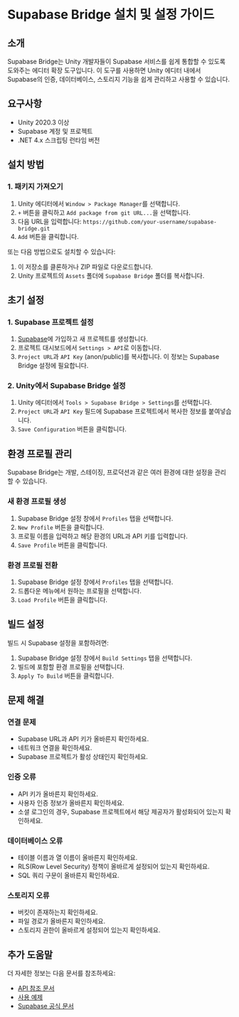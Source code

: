 # Supabase Bridge 설치 및 설정 가이드

## 소개

Supabase Bridge는 Unity 개발자들이 Supabase 서비스를 쉽게 통합할 수 있도록 도와주는 에디터 확장 도구입니다. 이 도구를 사용하면 Unity 에디터 내에서 Supabase의 인증, 데이터베이스, 스토리지 기능을 쉽게 관리하고 사용할 수 있습니다.

## 요구사항

- Unity 2020.3 이상
- Supabase 계정 및 프로젝트
- .NET 4.x 스크립팅 런타임 버전

## 설치 방법

### 1. 패키지 가져오기

1. Unity 에디터에서 `Window > Package Manager`를 선택합니다.
2. `+` 버튼을 클릭하고 `Add package from git URL...`을 선택합니다.
3. 다음 URL을 입력합니다: `https://github.com/your-username/supabase-bridge.git`
4. `Add` 버튼을 클릭합니다.

또는 다음 방법으로도 설치할 수 있습니다:

1. 이 저장소를 클론하거나 ZIP 파일로 다운로드합니다.
2. Unity 프로젝트의 `Assets` 폴더에 `Supabase Bridge` 폴더를 복사합니다.

## 초기 설정

### 1. Supabase 프로젝트 설정

1. [Supabase](https://supabase.io/)에 가입하고 새 프로젝트를 생성합니다.
2. 프로젝트 대시보드에서 `Settings > API`로 이동합니다.
3. `Project URL`과 `API Key` (anon/public)를 복사합니다. 이 정보는 Supabase Bridge 설정에 필요합니다.

### 2. Unity에서 Supabase Bridge 설정

1. Unity 에디터에서 `Tools > Supabase Bridge > Settings`를 선택합니다.
2. `Project URL`과 `API Key` 필드에 Supabase 프로젝트에서 복사한 정보를 붙여넣습니다.
3. `Save Configuration` 버튼을 클릭합니다.

## 환경 프로필 관리

Supabase Bridge는 개발, 스테이징, 프로덕션과 같은 여러 환경에 대한 설정을 관리할 수 있습니다.

### 새 환경 프로필 생성

1. Supabase Bridge 설정 창에서 `Profiles` 탭을 선택합니다.
2. `New Profile` 버튼을 클릭합니다.
3. 프로필 이름을 입력하고 해당 환경의 URL과 API 키를 입력합니다.
4. `Save Profile` 버튼을 클릭합니다.

### 환경 프로필 전환

1. Supabase Bridge 설정 창에서 `Profiles` 탭을 선택합니다.
2. 드롭다운 메뉴에서 원하는 프로필을 선택합니다.
3. `Load Profile` 버튼을 클릭합니다.

## 빌드 설정

빌드 시 Supabase 설정을 포함하려면:

1. Supabase Bridge 설정 창에서 `Build Settings` 탭을 선택합니다.
2. 빌드에 포함할 환경 프로필을 선택합니다.
3. `Apply To Build` 버튼을 클릭합니다.

## 문제 해결

### 연결 문제

- Supabase URL과 API 키가 올바른지 확인하세요.
- 네트워크 연결을 확인하세요.
- Supabase 프로젝트가 활성 상태인지 확인하세요.

### 인증 오류

- API 키가 올바른지 확인하세요.
- 사용자 인증 정보가 올바른지 확인하세요.
- 소셜 로그인의 경우, Supabase 프로젝트에서 해당 제공자가 활성화되어 있는지 확인하세요.

### 데이터베이스 오류

- 테이블 이름과 열 이름이 올바른지 확인하세요.
- RLS(Row Level Security) 정책이 올바르게 설정되어 있는지 확인하세요.
- SQL 쿼리 구문이 올바른지 확인하세요.

### 스토리지 오류

- 버킷이 존재하는지 확인하세요.
- 파일 경로가 올바른지 확인하세요.
- 스토리지 권한이 올바르게 설정되어 있는지 확인하세요.

## 추가 도움말

더 자세한 정보는 다음 문서를 참조하세요:

- [API 참조 문서](./API-Reference.md)
- [사용 예제](./Examples.md)
- [Supabase 공식 문서](https://supabase.io/docs) 